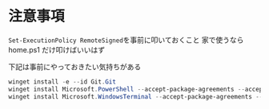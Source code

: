 # 注意事項

`Set-ExecutionPolicy RemoteSigned`を事前に叩いておくこと
家で使うなら home.ps1 だけ叩けばいいはず

下記は事前にやっておきたい気持ちがある

```ps1
winget install -e --id Git.Git
winget install Microsoft.PowerShell --accept-package-agreements --accept-source-agreements
winget install Microsoft.WindowsTerminal --accept-package-agreements --accept-source-agreements
```
